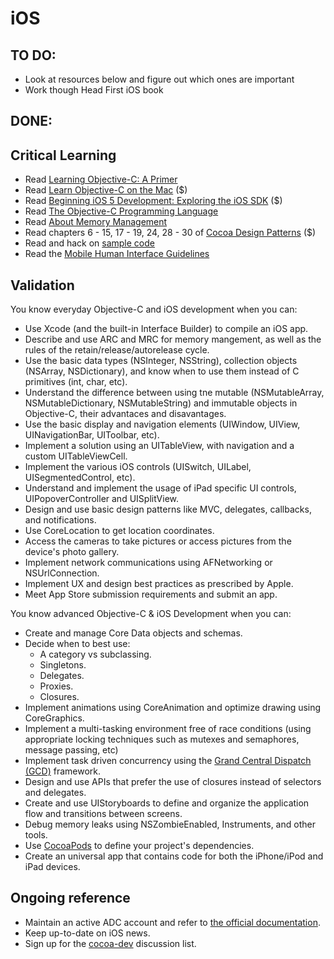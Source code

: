 iOS
===
TO DO:
------
* Look at resources below and figure out which ones are important
* Work though Head First iOS book


DONE:
----


Critical Learning
-----------------

* Read [Learning Objective-C: A Primer](http://developer.apple.com/library/mac/#referencelibrary/GettingStarted/Learning_Objective-C_A_Primer/_index.html)
* Read [Learn Objective-C on the Mac](http://amzn.to/learn-objective-c-mac) ($)
* Read [Beginning iOS 5 Development: Exploring the iOS SDK](http://amzn.to/beginning-ios5) ($)
* Read [The Objective-C Programming Language](http://developer.apple.com/library/mac/#documentation/Cocoa/Conceptual/ObjectiveC/Introduction/introObjectiveC.html)
* Read [About Memory Management](https://developer.apple.com/library/mac/#documentation/Cocoa/Conceptual/MemoryMgmt/Articles/MemoryMgmt.html)
* Read chapters 6 - 15, 17 - 19, 24, 28 - 30 of [Cocoa Design Patterns](http://amzn.to/cocoa-design-patterns) ($)
* Read and hack on [sample code](https://developer.apple.com/library/ios/navigation/#section=Resource%20Types&topic=Sample%20Code)
* Read the [Mobile Human Interface Guidelines](http://developer.apple.com/library/ios/#documentation/UserExperience/Conceptual/MobileHIG/Introduction/Introduction.html)

Validation
----------

You know everyday Objective-C and iOS development when you can:

* Use Xcode (and the built-in Interface Builder) to compile an iOS app.
* Describe and use ARC and MRC for memory mangement, as well as the rules of the retain/release/autorelease cycle.
* Use the basic data types (NSInteger, NSString), collection objects (NSArray, NSDictionary), and know when to use them instead of C primitives (int, char, etc).
* Understand the difference between using tne mutable (NSMutableArray, NSMutableDictionary, NSMutableString) and immutable objects in Objective-C, their advantaces and disavantages.
* Use the basic display and navigation elements (UIWindow, UIView, UINavigationBar, UIToolbar, etc).
* Implement a solution using an UITableView, with navigation and a custom UITableViewCell.
* Implement the various iOS controls (UISwitch, UILabel, UISegmentedControl, etc).
* Understand and implement the usage of iPad specific UI controls, UIPopoverController and UISplitView.
* Design and use basic design patterns like MVC, delegates, callbacks, and notifications.
* Use CoreLocation to get location coordinates.
* Access the cameras to take pictures or access pictures from the device's photo gallery.
* Implement network communications using AFNetworking or NSUrlConnection.
* Implement UX and design best practices as prescribed by Apple.
* Meet App Store submission requirements and submit an app.

You know advanced Objective-C & iOS Development when you can:

* Create and manage Core Data objects and schemas.
* Decide when to best use:
    * A category vs subclassing.
    * Singletons.
    * Delegates.
    * Proxies.
    * Closures.
* Implement animations using CoreAnimation and optimize drawing using CoreGraphics.
* Implement a multi-tasking environment free of race conditions (using appropriate locking techniques such as mutexes and semaphores, message passing, etc)
* Implement task driven concurrency using the [Grand Central Dispatch (GCD)](http://developer.apple.com/library/ios/#documentation/Performance/Reference/GCD_libdispatch_Ref/Reference/reference.html) framework.
* Design and use APIs that prefer the use of closures instead of selectors and delegates.
* Create and use UIStoryboards to define and organize the application flow and transitions between screens.
* Debug memory leaks using NSZombieEnabled, Instruments, and other tools.
* Use [CocoaPods](https://github.com/CocoaPods/CocoaPods) to define your project's dependencies.
* Create an universal app that contains code for both the iPhone/iPod and iPad devices.

Ongoing reference
-----------------

* Maintain an active ADC account and refer to [the official documentation](https://developer.apple.com).
* Keep up-to-date on iOS news.
* Sign up for the [cocoa-dev](https://lists.apple.com/mailman/listinfo/cocoa-dev) discussion list.
